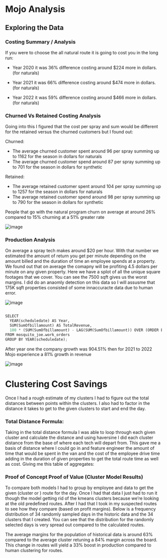 # Mojo Analysis

## Exploring the Data 

### Costing Summary / Analysis
If you were to choose the all natural route it is going to cost you in the long run:

- Year 2020 it was 36% difference costing around $224 more in dollars. (for naturals)

- Year 2021 it was 66% difference costing around $474 more in dollars. (for naturals)

- Year 2022 it was 59% difference costing around $466 more in dollars. (for naturals)


### Churned Vs Retained Costing Analysis
Going into this I figured that the cost per spray and sum would be different for the retained versus the churned customers but I found out:

Churned:

- The average churned customer spent around 96 per spray summing up to 1162 for the season in dollars for naturals
- The average churned customer spend around 87 per spray summing up to 701 for the season in dollars for synthetic

Retained:

- The average retained customer spent around 104 per spray summing up to 1257 for the season in dollars for naturals
- The average retained customer spend around 98 per spray summing up to 790 for the season in dollars for synthetic

People that go with the natural program churn on average at around 26% compared to 15% churning at a 51% greater rate

![image](https://user-images.githubusercontent.com/94020684/235325730-3a040747-342e-4870-9371-f7b747caa7bb.png)

### Production Analysis

On average a spray tech makes around $20 per hour. With that number we estimated the amount of return you get per minute depending on the amount billed and the duration of time an employee spends at a property. We found out that on average the comapny will be profiting 4.5 dollars per minute on any given property. Here we have a splot of all the unique square footages that we cover. You can see the 7500 sqft gives us the worst margins. I did do an anaomly detection on this data so I will assusme that 175K sqft properties consisted of some innaccuracte data due to human error.

![image](https://user-images.githubusercontent.com/94020684/235325711-4e04ea57-ab17-4a14-aa65-a8e19c42996c.png)

```` python

SELECT 
  YEAR(scheduledate) AS Year, 
  SUM(SumOfbillamount) AS TotalRevenue,
  100 * (SUM(SumOfbillamount) - LAG(SUM(SumOfbillamount)) OVER (ORDER BY YEAR(scheduledate))) / LAG(SUM(SumOfbillamount)) OVER (ORDER BY YEAR(scheduledate)) AS company_growth
FROM mosquito_joe.work_orders
GROUP BY YEAR(scheduledate);

````

After year one the company growth was 904.51% then for 2021 to 2022 Mojo experience a 81% growth in revenue 


![image](https://user-images.githubusercontent.com/94020684/235325715-3599fa69-d053-4f40-bf08-f1c5b2ac1a9e.png)



 # Clustering Cost Savings

Once I had a rough estimate of my clusters I had to figure out the total distances between points within the clusters. I also had to factor in the distance it takes to get to the given clusters to start and end the day. 




### Total Distance Formula:

 
Taking in the total distance formula I was able to loop through each given cluster and calculate the distance and using haversine I did each cluster distance from the base of where each tech will depart from. This gave me a basis of distance where I could go in and feature engineer the amount of time that would be spent in the van and the cost of the employee drive time adding in the duration of given properties to get the total route time as well as cost. Giving me this table of aggregates:

 

### Proof of Concept Proof of Value (Cluster Model Results)

To compare both models I had to group by employee and data to get the given (cluster or ) route for the day. Once I had that data I just had to run it though the model getting rid of the kmeans clusters because we’re looking at the old predefined routes. After I had that I took in my suspected routes to see how they compare (based on profit margins). Below is a frequency distribution of 34 randomly sampled days in the historic data and the 34 clusters that I created. You can see that the distribution for the randomly selected days is very spread out compared to the calculated routes. 

 

The average margins for the population of historical data is around 63% compared to the average cluster retuning a 84% margin across the board. This change in routes will yield a 33% boost in production compared to human clustering for routes. 

